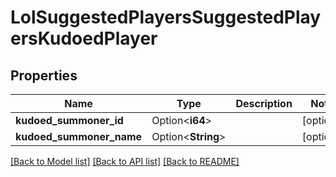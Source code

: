 # LolSuggestedPlayersSuggestedPlayersKudoedPlayer

## Properties

Name | Type | Description | Notes
------------ | ------------- | ------------- | -------------
**kudoed_summoner_id** | Option<**i64**> |  | [optional]
**kudoed_summoner_name** | Option<**String**> |  | [optional]

[[Back to Model list]](../README.md#documentation-for-models) [[Back to API list]](../README.md#documentation-for-api-endpoints) [[Back to README]](../README.md)


